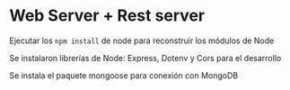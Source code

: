 # Web Server + Rest server

Ejecutar los ``` npm install ``` de node para reconstruir los módulos de Node

Se instalaron librerías de Node: Express, Dotenv y Cors para el desarrollo

Se instala el paquete mongoose para conexión con MongoDB